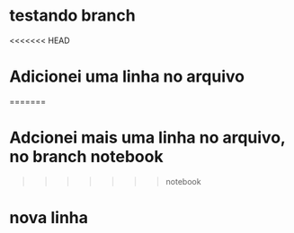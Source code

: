 # testando branch

<<<<<<< HEAD
# Adicionei uma linha no arquivo
=======
# Adcionei mais uma linha no arquivo, no branch notebook
>>>>>>> notebook

# nova linha
